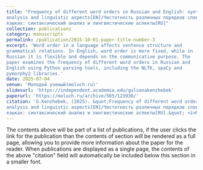 ```yaml
---
title: "Frequency of different word orders in Russian and English: syntactic
analysis and linguistic aspects[EN]/Частотность различных порядков слов в русском и английском
языках: синтаксический анализ и лингвистические аспекты[RU]"
collection: publications
category: manuscripts
permalink: /publication/2015-10-01-paper-title-number-3
excerpt: 'Word order in a language affects sentence structure and
grammatical relations. In English, word order is more fixed, while in
Russian it is flexible and depends on the communicative purpose. The
paper examines the frequency of different word orders in Russian and
English using Python parsing tools, including the NLTK, spaCy and
pymorphy2 libraries.'
date: 2025-07-04
venue: 'Молодой ученый(moluch.ru)'
slidesurl: 'https://independent.academia.edu/gulsanakenzhebek'
paperurl: 'https://moluch.ru/archive/565/123930/'
citation: 'G.Kenzhebek, (2025). &quot;Frequency of different word orders in Russian and English: syntactic
analysis and linguistic aspects[EN]/Частотность различных порядков слов в русском и английском
языках: синтаксический анализ и лингвистические аспекты[RU].&quot; <i>Молодой ученый. — 2025. — № 14 (565). 1</i>. 1(3). url: https://moluch.ru/archive/565/123930/'
---
```


The contents above will be part of a list of publications, if the user clicks the link for the publication than the contents of section will be rendered as a full page, allowing you to provide more information about the paper for the reader. When publications are displayed as a single page, the contents of the above "citation" field will automatically be included below this section in a smaller font.
